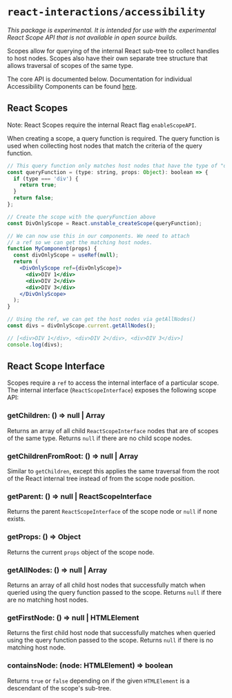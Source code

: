# `react-interactions/accessibility`

*This package is experimental. It is intended for use with the experimental React
Scope API that is not available in open source builds.*

Scopes allow for querying of the internal React sub-tree to collect handles to
host nodes. Scopes also have their own separate tree structure that allows
traversal of scopes of the same type.

The core API is documented below. Documentation for individual Accessibility Components
can be found [here](./docs).

## React Scopes

Note: React Scopes require the internal React flag `enableScopeAPI`.

When creating a scope, a query function is required. The query function is used
when collecting host nodes that match the criteria of the query function.

```jsx
// This query function only matches host nodes that have the type of "div"
const queryFunction = (type: string, props: Object): boolean => {
  if (type === 'div') {
    return true;
  }
  return false;
};

// Create the scope with the queryFunction above
const DivOnlyScope = React.unstable_createScope(queryFunction);

// We can now use this in our components. We need to attach
// a ref so we can get the matching host nodes.
function MyComponent(props) {
  const divOnlyScope = useRef(null);
  return (
    <DivOnlyScope ref={divOnlyScope}>
      <div>DIV 1</div>
      <div>DIV 2</div>
      <div>DIV 3</div>
    </DivOnlyScope>
  );
}

// Using the ref, we can get the host nodes via getAllNodes()
const divs = divOnlyScope.current.getAllNodes();

// [<div>DIV 1</div>, <div>DIV 2</div>, <div>DIV 3</div>]
console.log(divs);
```

## React Scope Interface

Scopes require a `ref` to access the internal interface of a particular scope.
The internal interface (`ReactScopeInterface`) exposes the following scope API:

### getChildren: () => null | Array<ReactScopeInterface>

Returns an array of all child `ReactScopeInterface` nodes that are
of scopes of the same type. Returns `null` if there are no child scope nodes.

### getChildrenFromRoot: () => null | Array<ReactScopeInterface>

Similar to `getChildren`, except this applies the same traversal from the root of the
React internal tree instead of from the scope node position.

### getParent: () => null | ReactScopeInterface

Returns the parent `ReactScopeInterface` of the scope node or `null` if none exists.

### getProps: () => Object

Returns the current `props` object of the scope node.

### getAllNodes: () => null | Array<HTMLElement>

Returns an array of all child host nodes that successfully match when queried using the
query function passed to the scope. Returns `null` if there are no matching host nodes.

### getFirstNode: () => null | HTMLElement

Returns the first child host node that successfully matches when queried using the
query function passed to the scope. Returns `null` if there is no matching host node.

### containsNode: (node: HTMLElement) => boolean

Returns `true` or `false` depending on if the given `HTMLElement` is a descendant
of the scope's sub-tree.